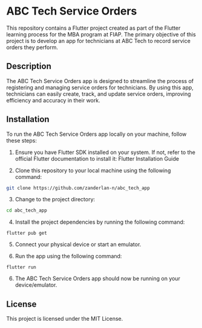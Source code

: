 # ABC Tech Service Orders
This repository contains a Flutter project created as part of the Flutter learning process for the MBA program at FIAP. The primary objective of this project is to develop an app for technicians at ABC Tech to record service orders they perform.

## Description
The ABC Tech Service Orders app is designed to streamline the process of registering and managing service orders for technicians. By using this app, technicians can easily create, track, and update service orders, improving efficiency and accuracy in their work.

## Installation
To run the ABC Tech Service Orders app locally on your machine, follow these steps:

1. Ensure you have Flutter SDK installed on your system. If not, refer to the official Flutter documentation to install it: Flutter Installation Guide

1. Clone this repository to your local machine using the following command:


```bash
git clone https://github.com/zanderlan-n/abc_tech_app
```

3. Change to the project directory:


```bash
cd abc_tech_app
```
4. Install the project dependencies by running the following command:

```arduino
flutter pub get
```
5. Connect your physical device or start an emulator.

5. Run the app using the following command:

```arduino
flutter run
```
6. The ABC Tech Service Orders app should now be running on your device/emulator.

## License
This project is licensed under the MIT License.